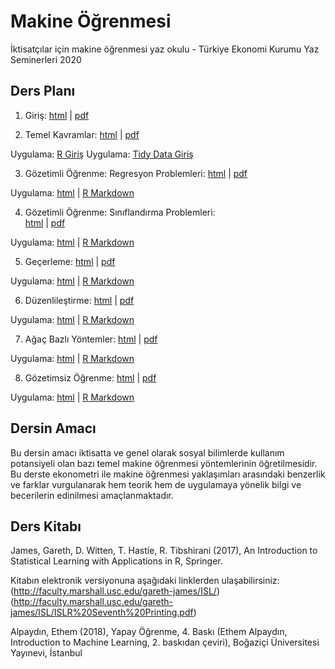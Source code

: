 # Makine Öğrenmesi 

İktisatçılar için makine öğrenmesi yaz okulu - Türkiye Ekonomi Kurumu Yaz Seminerleri 2020


## Ders Planı 

1. Giriş: [html](https://raw.githack.com/htastan/Makine-Ogrenmesi/master/Sunumlar/01-Giris.html) | [pdf](https://raw.githack.com/htastan/Makine-Ogrenmesi/master/Sunumlar/01-Giris.pdf)

2. Temel Kavramlar: [html](https://raw.githack.com/htastan/Makine-Ogrenmesi/master/Sunumlar/02-Temel-Kavramlar.html) | [pdf](https://raw.githack.com/htastan/Makine-Ogrenmesi/master/Sunumlar/02-Temel-Kavramlar.pdf) 

Uygulama: [R Giriş](https://raw.githack.com/htastan/Makine-Ogrenmesi/master/R/R-Giris.html)
Uygulama: [Tidy Data Giriş](https://raw.githack.com/htastan/Makine-Ogrenmesi/master/R/TidyR-Giris.html)

3. Gözetimli Öğrenme: Regresyon Problemleri: [html](https://raw.githack.com/htastan/Makine-Ogrenmesi/master/Sunumlar/03-Regresyon.html) | [pdf](https://raw.githack.com/htastan/Makine-Ogrenmesi/master/Sunumlar/03-Regresyon.pdf) 

Uygulama: [html](https://raw.githack.com/htastan/Makine-Ogrenmesi/master/R/Regresyon.html)  | [R Markdown](R/Regresyon.Rmd)


4. Gözetimli Öğrenme: Sınıflandırma Problemleri:  
[html](https://raw.githack.com/htastan/Makine-Ogrenmesi/master/Sunumlar/04-Siniflandirma.html) | [pdf](https://raw.githack.com/htastan/Makine-Ogrenmesi/master/Sunumlar/04-Siniflandirma.pdf) 

Uygulama: [html](https://raw.githack.com/htastan/Makine-Ogrenmesi/master/R/Siniflandirma.html)  | [R Markdown](R/Siniflandirma.Rmd)


5. Geçerleme: [html](https://raw.githack.com/htastan/Makine-Ogrenmesi/master/Sunumlar/05-Gecerleme.html) | [pdf](https://raw.githack.com/htastan/Makine-Ogrenmesi/master/Sunumlar/05-Gecerleme.pdf) 

Uygulama: [html](https://raw.githack.com/htastan/Makine-Ogrenmesi/master/R/Gecerleme.html)  | [R Markdown](R/Gecerleme.Rmd) 

6. Düzenlileştirme: [html](https://raw.githack.com/htastan/Makine-Ogrenmesi/master/Sunumlar/06-Duzenlilestirme.html) | [pdf](https://raw.githack.com/htastan/Makine-Ogrenmesi/master/Sunumlar/06-Duzenlilestirme.pdf) 

Uygulama: [html](https://raw.githack.com/htastan/Makine-Ogrenmesi/master/R/Duzenlilestirme.html)  | [R Markdown](R/Duzenlilestirme.Rmd)  

7. Ağaç Bazlı Yöntemler:  [html](https://raw.githack.com/htastan/Makine-Ogrenmesi/master/Sunumlar/07-Agac-bazli-yontemler.html) | [pdf](https://raw.githack.com/htastan/Makine-Ogrenmesi/master/Sunumlar/07-Agac-bazli-yontemler.pdf) 

Uygulama: [html](https://raw.githack.com/htastan/Makine-Ogrenmesi/master/R/Agaclar.html)  | [R Markdown](R/Agaclar.Rmd)  

8. Gözetimsiz Öğrenme: [html](https://raw.githack.com/htastan/Makine-Ogrenmesi/master/Sunumlar/08-Gozetimsiz-Ogrenme.html) | [pdf](https://raw.githack.com/htastan/Makine-Ogrenmesi/master/Sunumlar/08-Gozetimsiz-Ogrenme.pdf) 

Uygulama: [html](https://raw.githack.com/htastan/Makine-Ogrenmesi/master/R/Gozetimsiz-ogrenme.html)  | [R Markdown](R/Gozetimsiz-ogrenme.Rmd) 

## Dersin Amacı 

Bu dersin amacı iktisatta ve genel olarak sosyal bilimlerde kullanım potansiyeli olan bazı temel makine öğrenmesi yöntemlerinin öğretilmesidir. Bu derste ekonometri ile makine öğrenmesi yaklaşımları arasındaki benzerlik ve farklar vurgulanarak hem teorik hem de uygulamaya yönelik bilgi ve becerilerin edinilmesi amaçlanmaktadır.

## Ders Kitabı 

James, Gareth, D. Witten, T. Hastie, R. Tibshirani (2017), An Introduction to Statistical Learning with Applications in R, Springer. 

Kitabın elektronik versiyonuna aşağıdaki linklerden ulaşabilirsiniz: 
(http://faculty.marshall.usc.edu/gareth-james/ISL/)
(http://faculty.marshall.usc.edu/gareth-james/ISL/ISLR%20Seventh%20Printing.pdf) 

Alpaydın, Ethem (2018), Yapay Öğrenme, 4. Baskı (Ethem Alpaydın, Introduction to Machine Learning, 2. baskıdan çeviri), Boğaziçi Üniversitesi Yayınevi, İstanbul

